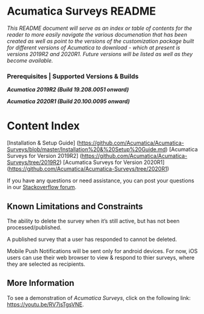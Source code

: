 # Acumatica Surveys README

*This README document will serve as an index or table of contents for the reader to more easily navigate the various documenation that has been created as well as point to the versions of the customization package built for different versions of Acumatica to download - which at present is versions 2019R2 and 2020R1.  Future versions will be listed as well as they become available.*

### Prerequisites | Supported Versions & Builds ###

***Acumatica 2019R2 (Build 19.208.0051 onward)***

***Acumatica 2020R1 (Build 20.100.0095 onward)***

# Content Index #

[Installation & Setup Guide] (https://github.com/Acumatica/Acumatica-Surveys/blob/master/Installation%20&%20Setup%20Guide.md)
[Acumatica Surveys for Version 2019R2] (https://github.com/Acumatica/Acumatica-Surveys/tree/2019R2)
[Acumatica Surveys for Version 2020R1] (https://github.com/Acumatica/Acumatica-Surveys/tree/2020R1)

If you have any questions or need assistance, you can post your questions in our [Stackoverflow forum](https://stackoverflow.com/questions/tagged/acumatica).

## Known Limitations and Constraints
The ability to delete the survey when it’s still active, but has not been processed/published.

A published survey that a user has responded to cannot be deleted.

Mobile Push Notifications will be sent only for android devices. For now, iOS users can use their web browser to view & respond to thier surveys, where they are selected as recipients.

## More Information
To see a demonstration of *Acumatica Surveys*, click on the following link: https://youtu.be/RV7jsTgsVNE.
